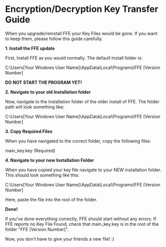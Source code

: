 # Encryption/Decryption Key Transfer Guide

When you upgrade/reinstall FFE your Key Files would be gone. If you want to keep them, please follow this guide carefully.

**1. Install the FFE update**

First, Install FFE as you would normally. The default Install folder is:

C:\Users\[Your Windows User Name]\AppData\Local\Programs\FFE [Version Number]

**DO NOT START THE PROGRAM YET!**

**2. Navigate to your old Installation folder**

Now, navigate to the installation folder of the older install of FFE. The folder path will look something like:

C:\Users\[Your Windows User Name]\AppData\Local\Programs\FFE [Version Number]

**3. Copy Required Files**

When you have navigated to the correct folder, copy the following files:

main_key.key (Required)

**4. Navigate to your new Installation Folder**

When you have copied your key file navigate to your NEW installation folder. This should look something like this:

C:\Users\[Your Windows User Name]\AppData\Local\Programs\FFE [Version Number]

Here, paste the file into the root of the folder.

**Done!**

If you've done everything correctly, FFE should start without any errors. If FFE reports no Key File Found, check that main_key.key is in the root of the folder "FFE [Version Number]".

Now, you don't have to give your friends a new file! :)

